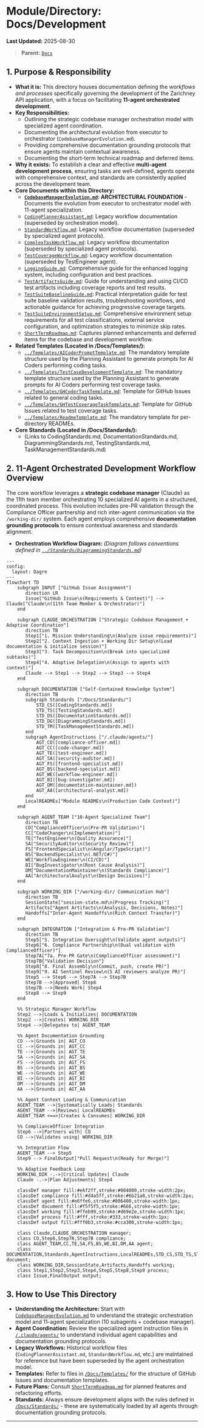 # Module/Directory: Docs/Development

**Last Updated:** 2025-08-30

> **Parent:** [`Docs`](../README.md)

## 1. Purpose & Responsibility

* **What it is:** This directory houses documentation defining the *workflows and processes* specifically governing the development of the Zarichney API application, with a focus on facilitating **11-agent orchestrated development**.
* **Key Responsibilities:**
    * Outlining the strategic codebase manager orchestration model with specialized agent coordination.
    * Documenting the architectural evolution from executor to orchestrator (`CodebaseManagerEvolution.md`).
    * Providing comprehensive documentation grounding protocols that ensure agents maintain contextual awareness.
    * Documenting the short-term technical roadmap and deferred items.
* **Why it exists:** To establish a clear and effective **multi-agent development process**, ensuring tasks are well-defined, agents operate with comprehensive context, and standards are consistently applied across the development team.
* **Core Documents within this Directory:**
    * **[`CodebaseManagerEvolution.md`](./CodebaseManagerEvolution.md): ARCHITECTURAL FOUNDATION** - Documents the evolution from executor to orchestrator model with 11-agent specialization.
    * [`CodingPlannerAssistant.md`](./CodingPlannerAssistant.md): Legacy workflow documentation (superseded by orchestration model).
    * [`StandardWorkflow.md`](./StandardWorkflow.md): Legacy workflow documentation (superseded by specialized agent protocols).
    * [`ComplexTaskWorkflow.md`](./ComplexTaskWorkflow.md): Legacy workflow documentation (superseded by specialized agent protocols).
    * [`TestCoverageWorkflow.md`](./TestCoverageWorkflow.md): Legacy workflow documentation (superseded by TestEngineer agent).
    * [`LoggingGuide.md`](./LoggingGuide.md): Comprehensive guide for the enhanced logging system, including configuration and best practices.
    * [`TestArtifactsGuide.md`](./TestArtifactsGuide.md): Guide for understanding and using CI/CD test artifacts including coverage reports and test results.
    * [`TestSuiteBaselineGuide.md`](./TestSuiteBaselineGuide.md): Practical interpretation guide for test suite baseline validation results, troubleshooting workflows, and actionable guidance for achieving progressive coverage targets.
    * [`TestSuiteEnvironmentSetup.md`](./TestSuiteEnvironmentSetup.md): Comprehensive environment setup requirements for all test classifications, external service configuration, and optimization strategies to minimize skip rates.
    * [`ShortTermRoadmap.md`](./ShortTermRoadmap.md): Captures planned enhancements and deferred items for the codebase and development workflow.
* **Related Templates (Located in /Docs/Templates/):**
    * [`../Templates/AICoderPromptTemplate.md`](../Templates/AICoderPromptTemplate.md): The mandatory template structure used by the Planning Assistant to generate prompts for AI Coders performing coding tasks.
    * [`../Templates/TestCaseDevelopmentTemplate.md`](../Templates/TestCaseDevelopmentTemplate.md): The mandatory template structure used by the Planning Assistant to generate prompts for AI Coders performing test coverage tasks.
    * [`../Templates/GHCoderTaskTemplate.md`](../Templates/GHCoderTaskTemplate.md): Template for GitHub Issues related to general coding tasks.
    * [`../Templates/GHTestCoverageTaskTemplate.md`](../Templates/GHTestCoverageTaskTemplate.md): Template for GitHub Issues related to test coverage tasks.
    * [`../Templates/ReadmeTemplate.md`](../Templates/ReadmeTemplate.md): The mandatory template for per-directory READMEs.
* **Core Standards (Located in /Docs/Standards/):**
    * (Links to CodingStandards.md, DocumentationStandards.md, DiagrammingStandards.md, TestingStandards.md, TaskManagementStandards.md)

## 2. 11-Agent Orchestrated Development Workflow Overview

The core workflow leverages a **strategic codebase manager** (Claude) as the 11th team member orchestrating 10 specialized AI agents in a structured, coordinated process. This evolution includes pre-PR validation through the Compliance Officer partnership and rich inter-agent communication via the `/working-dir/` system. Each agent employs comprehensive **documentation grounding protocols** to ensure contextual awareness and standards alignment.

* **Orchestration Workflow Diagram:**
    *(Diagram follows conventions defined in [`../Standards/DiagrammingStandards.md`](../Standards/DiagrammingStandards.md))*

```mermaid
---
config:
  layout: Dagre
---
flowchart TD
    subgraph INPUT ["GitHub Issue Assignment"]
       direction LR
       Issue["GitHub Issue\n(Requirements & Context)"] --> Claude["Claude\n(11th Team Member & Orchestrator)"]
    end

    subgraph CLAUDE_ORCHESTRATION ["Strategic Codebase Management + Adaptive Coordination"]
       direction TB
       Step1["1. Mission Understanding\n(Analyze issue requirements)"]
       Step2["2. Context Ingestion + Working Dir Setup\n(Load documentation & initialize session)"] 
       Step3["3. Task Decomposition\n(Break into specialized subtasks)"]
       Step4["4. Adaptive Delegation\n(Assign to agents with context)"]
       Claude --> Step1 --> Step2 --> Step3 --> Step4
    end

    subgraph DOCUMENTATION ["Self-Contained Knowledge System"]
       direction TB
       subgraph Standards ["/Docs/Standards/"]
           STD_CS([CodingStandards.md])
           STD_TS([TestingStandards.md])
           STD_DS([DocumentationStandards.md])
           STD_DG([DiagrammingStandards.md])
           STD_TM([TaskManagementStandards.md])
       end
       subgraph AgentInstructions ["/.claude/agents/"]
           AGT_CO([compliance-officer.md])
           AGT_CC([code-changer.md])
           AGT_TE([test-engineer.md])
           AGT_SA([security-auditor.md])
           AGT_FS([frontend-specialist.md])
           AGT_BS([backend-specialist.md])
           AGT_WE([workflow-engineer.md])
           AGT_BI([bug-investigator.md])
           AGT_DM([documentation-maintainer.md])
           AGT_AA([architectural-analyst.md])
       end
       LocalREADMEs["Module READMEs\n(Production Code Context)"]
    end

    subgraph AGENT_TEAM ["10-Agent Specialized Team"]
       direction TB
       CO["ComplianceOfficer\n(Pre-PR Validation)"]
       CC["CodeChanger\n(Implementation)"]
       TE["TestEngineer\n(Quality Assurance)"]
       SA["SecurityAuditor\n(Security Review)"]
       FS["FrontendSpecialist\n(Angular/TypeScript)"]
       BS["BackendSpecialist\n(.NET/C#)"]
       WE["WorkflowEngineer\n(CI/CD)"]
       BI["BugInvestigator\n(Root Cause Analysis)"]
       DM["DocumentationMaintainer\n(Standards Compliance)"]
       AA["ArchitecturalAnalyst\n(Design Decisions)"]
    end

    subgraph WORKING_DIR ["/working-dir/ Communication Hub"]
       direction TB
       SessionState["session-state.md\n(Progress Tracking)"]
       Artifacts["Agent Artifacts\n(Analysis, Decisions, Notes)"]
       Handoffs["Inter-Agent Handoffs\n(Rich Context Transfer)"]
    end

    subgraph INTEGRATION ["Integration & Pre-PR Validation"]
       direction TB
       Step5["5. Integration Oversight\n(Validate agent outputs)"]
       Step6["6. Compliance Partnership\n(Dual validation with ComplianceOfficer)"]
       Step7A["7a. Pre-PR Gate\n(ComplianceOfficer assessment)"]
       Step7B{"Validation Decision"}
       Step8["8. Final Assembly\n(Commit, push, create PR)"]
       Step9["9. AI Sentinel Review\n(5 AI reviewers analyze PR)"]
       Step5 --> Step6 --> Step7A --> Step7B
       Step7B -->|Approved| Step8
       Step7B -->|Needs Work| Step4
       Step8 --> Step9
    end

    %% Strategic Manager Workflow
    Step2 -->|Loads & Initializes| DOCUMENTATION
    Step2 -->|Creates| WORKING_DIR
    Step4 -->|Delegates to| AGENT_TEAM

    %% Agent Documentation Grounding
    CO -->|Grounds in| AGT_CO
    CC -->|Grounds in| AGT_CC
    TE -->|Grounds in| AGT_TE
    SA -->|Grounds in| AGT_SA
    FS -->|Grounds in| AGT_FS
    BS -->|Grounds in| AGT_BS
    WE -->|Grounds in| AGT_WE
    BI -->|Grounds in| AGT_BI
    DM -->|Grounds in| AGT_DM
    AA -->|Grounds in| AGT_AA

    %% Agent Context Loading & Communication
    AGENT_TEAM -->|Systematically Loads| Standards
    AGENT_TEAM -->|Reviews| LocalREADMEs
    AGENT_TEAM <==>|Creates & Consumes| WORKING_DIR

    %% ComplianceOfficer Integration
    Step6 -->|Partners with| CO
    CO -->|Validates using| WORKING_DIR

    %% Integration Flow
    AGENT_TEAM --> Step5
    Step9 --> FinalOutput["Pull Request\n(Ready for Merge)"]

    %% Adaptive Feedback Loop
    WORKING_DIR -.->|Critical Updates| Claude
    Claude -.->|Plan Adjustments| Step4

    classDef manager fill:#e6f2ff,stroke:#004080,stroke-width:2px;
    classDef compliance fill:#d4a5ff,stroke:#6b21a8,stroke-width:2px;
    classDef agent fill:#e6ffe6,stroke:#006400,stroke-width:1px;
    classDef document fill:#f5f5f5,stroke:#666,stroke-width:1px;
    classDef working fill:#ffeb99,stroke:#d69e2e,stroke-width:1px;
    classDef process fill:#fff,stroke:#333,stroke-width:1px;
    classDef output fill:#fff0b3,stroke:#cca300,stroke-width:1px;

    class Claude,CLAUDE_ORCHESTRATION manager;
    class CO,Step6,Step7A,Step7B compliance;
    class AGENT_TEAM,CC,TE,SA,FS,BS,WE,BI,DM,AA agent;
    class DOCUMENTATION,Standards,AgentInstructions,LocalREADMEs,STD_CS,STD_TS,STD_DS,STD_DG,STD_TM,AGT_CO,AGT_CC,AGT_TE,AGT_SA,AGT_FS,AGT_BS,AGT_WE,AGT_BI,AGT_DM,AGT_AA document;
    class WORKING_DIR,SessionState,Artifacts,Handoffs working;
    class Step1,Step2,Step3,Step4,Step5,Step8,Step9 process;
    class Issue,FinalOutput output;

```

## 3. How to Use This Directory

* **Understanding the Architecture:** Start with [`CodebaseManagerEvolution.md`](./CodebaseManagerEvolution.md) to understand the strategic orchestration model and 11-agent specialization (10 subagents + codebase manager).
* **Agent Coordination:** Review the specialized agent instruction files in [`/.claude/agents/`](../../.claude/agents/) to understand individual agent capabilities and documentation grounding protocols.
* **Legacy Workflows:** Historical workflow files (`CodingPlannerAssistant.md`, `StandardWorkflow.md`, etc.) are maintained for reference but have been superseded by the agent orchestration model.
* **Templates:** Refer to files in [`/Docs/Templates/`](../Templates/) for the structure of GitHub Issues and documentation templates.
* **Future Plans:** Consult [`ShortTermRoadmap.md`](./ShortTermRoadmap.md) for planned features and refactoring efforts.
* **Standards:** Always ensure development aligns with the rules defined in [`/Docs/Standards/`](../Standards/) - these are systematically loaded by all agents through documentation grounding protocols.

-----
